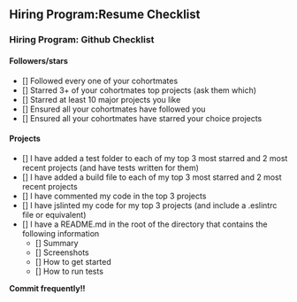 ## Hiring Program:Resume Checklist

### Hiring Program: Github Checklist

#### Followers/stars		

- [] Followed every one of your cohortmates	
- [] Starred 3+ of your cohortmates top projects (ask them which)	
- [] Starred at least 10 major projects you like	
- [] Ensured all your cohortmates have followed you	
- [] Ensured all your cohortmates have starred your choice projects	

#### Projects
	
- [] I have added a test folder to each of my top 3 most starred and 2 most recent projects (and have tests written for them)
- [] I have added a build file to each of my top 3 most starred and 2 most recent projects	
- [] I have commented my code in the top 3 projects	
- [] I have jslinted my code for my top 3 projects (and include a .eslintrc file or equivalent)
- [] I have a README.md in the root of the directory that contains the following information
	- [] Summary
	- [] Screenshots
	- [] How to get started
	- [] How to run tests

**Commit frequently!!**